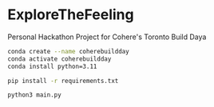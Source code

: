 # ExploreTheFeeling
Personal Hackathon Project for Cohere's Toronto Build Daya

```bash
conda create --name coherebuildday
conda activate coherebuildday
conda install python=3.11
```

```bash
pip install -r requirements.txt
```


```bash
python3 main.py
```
